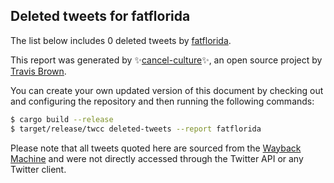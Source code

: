 ## Deleted tweets for fatflorida

The list below includes 0 deleted tweets by
[fatflorida](https://twitter.com/fatflorida).



This report was generated by ✨[cancel-culture](https://github.com/travisbrown/cancel-culture)✨,
an open source project by [Travis Brown](https://twitter.com/travisbrown).

You can create your own updated version of this document by checking out and configuring the
repository and then running the following commands:

```bash
$ cargo build --release
$ target/release/twcc deleted-tweets --report fatflorida
```

Please note that all tweets quoted here are sourced from the
[Wayback Machine](https://web.archive.org) and were not directly accessed through the Twitter API or
any Twitter client.


